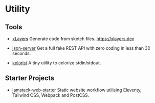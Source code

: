 # Utility

## Tools

- [xLayers](https://github.com/xlayers/xlayers)
  Generate code from sketch files. <https://xlayers.dev>

- [json-server](https://github.com/typicode/json-server)
  Get a full fake REST API with zero coding in less than 30 seconds.

- [kolorist](https://github.com/marvinhagemeister/kolorist)
  A tiny utility to colorize stdin/stdout.

## Starter Projects

- [jamstack-web-starter](https://github.com/scottishstoater/jamstack-web-starter)
  Static website workflow utilising Eleventy, Tailwind CSS, Webpack and PostCSS.
